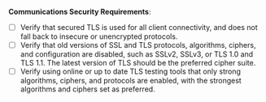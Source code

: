 <b>Communications Security Requirements</b>:

- [ ] Verify that secured TLS is used for all client connectivity, and does not fall back to insecure or unencrypted protocols.
- [ ] Verify that old versions of SSL and TLS protocols, algorithms, ciphers, and configuration are disabled, such as SSLv2, SSLv3, or TLS 1.0 and TLS 1.1. The latest version of TLS should be the preferred cipher suite.
- [ ] Verify using online or up to date TLS testing tools that only strong algorithms, ciphers, and protocols are enabled, with the strongest algorithms and ciphers set as preferred.
